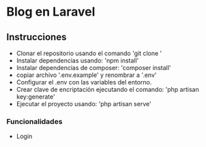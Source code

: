 # Blog en Laravel

## Instrucciones
- Clonar el repositorio usando el comando 'git clone <url>'
- Instalar dependencias usando: 'npm install'
- Instalar dependencias de composer: 'composer install'
- copiar archivo '.env.example' y renombrar a '.env'
- Configurar el .env con las variables del entorno.
- Crear clave de encriptación ejecutando el comando: 'php artisan key:generate'
- Ejecutar el proyecto usando: 'php artisan serve'

### Funcionalidades
- Login
